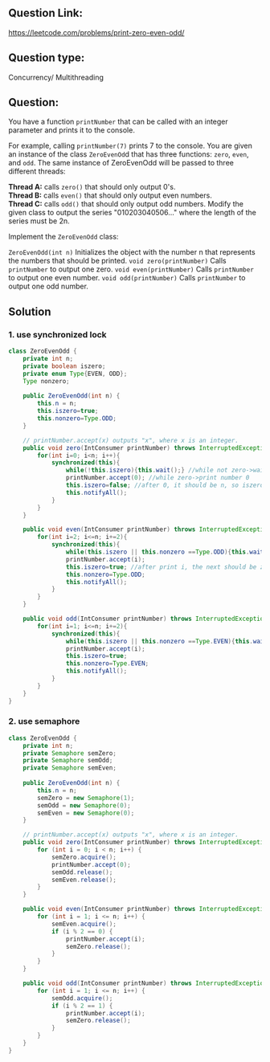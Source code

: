 ## Question Link:
https://leetcode.com/problems/print-zero-even-odd/

## Question type: 
Concurrency/ Multithreading

## Question:
You have a function `printNumber` that can be called with an integer parameter and prints it to the console.

For example, calling `printNumber(7)` prints 7 to the console.
You are given an instance of the class `ZeroEvenOd`d that has three functions: `zero`, `even`, and `odd`. The same instance of ZeroEvenOdd will be passed to three different threads:

**Thread A:** calls `zero()` that should only output 0's.   
**Thread B:** calls `even()` that should only output even numbers.    
**Thread C:** calls `odd()` that should only output odd numbers.
Modify the given class to output the series "010203040506..." where the length of the series must be 2n.

Implement the `ZeroEvenOdd` class:

`ZeroEvenOdd(int n)` Initializes the object with the number n that represents the numbers that should be printed.
`void zero(printNumber)` Calls `printNumber` to output one zero.
`void even(printNumber)` Calls `printNumber` to output one even number.
`void odd(printNumber)` Calls `printNumber` to output one odd number.

## Solution  
### 1. use synchronized lock
```java
class ZeroEvenOdd {
    private int n;
    private boolean iszero;
    private enum Type{EVEN, ODD};
    Type nonzero;
    
    public ZeroEvenOdd(int n) {
        this.n = n;
        this.iszero=true;
        this.nonzero=Type.ODD;
    }

    // printNumber.accept(x) outputs "x", where x is an integer.
    public void zero(IntConsumer printNumber) throws InterruptedException {
        for(int i=0; i<n; i++){
            synchronized(this){
                while(!this.iszero){this.wait();} //while not zero->wait
                printNumber.accept(0); //while zero->print number 0
                this.iszero=false; //after 0, it should be n, so iszero=false
                this.notifyAll();
            }
        }
    }

    public void even(IntConsumer printNumber) throws InterruptedException {
        for(int i=2; i<=n; i+=2){
            synchronized(this){
                while(this.iszero || this.nonzero ==Type.ODD){this.wait();} //while not even-> iszero|| is odd-->wait
                printNumber.accept(i);
                this.iszero=true; //after print i, the next should be zero and next i will be odd
                this.nonzero=Type.ODD;
                this.notifyAll();
            }
        }
    }

    public void odd(IntConsumer printNumber) throws InterruptedException {
        for(int i=1; i<=n; i+=2){
            synchronized(this){
                while(this.iszero || this.nonzero ==Type.EVEN){this.wait();} //while not odd-> iszero|| is even-->wait
                printNumber.accept(i);
                this.iszero=true;
                this.nonzero=Type.EVEN;
                this.notifyAll();
            }
        }
    }
}
```
### 2. use semaphore
```java
class ZeroEvenOdd {
    private int n;
    private Semaphore semZero;
    private Semaphore semOdd;
    private Semaphore semEven;
    
    public ZeroEvenOdd(int n) {
        this.n = n;
        semZero = new Semaphore(1);
        semOdd = new Semaphore(0);
        semEven = new Semaphore(0);
    }

    // printNumber.accept(x) outputs "x", where x is an integer.
    public void zero(IntConsumer printNumber) throws InterruptedException {
        for (int i = 0; i < n; i++) {
            semZero.acquire();           
            printNumber.accept(0);   
            semOdd.release();
            semEven.release();
        }
    }

    public void even(IntConsumer printNumber) throws InterruptedException {
        for (int i = 1; i <= n; i++) {
            semEven.acquire(); 
            if (i % 2 == 0) {
                printNumber.accept(i);
                semZero.release();
            }
        }
    }

    public void odd(IntConsumer printNumber) throws InterruptedException {
        for (int i = 1; i <= n; i++) {
            semOdd.acquire();            
            if (i % 2 == 1) {
                printNumber.accept(i);
                semZero.release();
            }
        }
    }
}
```
